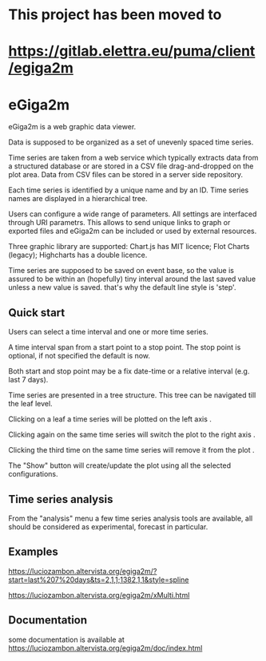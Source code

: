 # This project has been moved to 
# https://gitlab.elettra.eu/puma/client/egiga2m

# eGiga2m

eGiga2m is a web graphic data viewer.

Data is supposed to be organized as a set of unevenly spaced time series.

Time series are taken from a web service which typically extracts data from a structured database or are stored in a CSV file drag-and-dropped on the plot area. Data from CSV files can be stored in a server side repository. 

Each time series is identified by a unique name and by an ID. Time series names are displayed in a hierarchical tree.

Users can configure a wide range of parameters. All settings are interfaced through URI parametrs. This allows to send unique links to graph or exported files and eGiga2m can be included or used by external resources.

Three graphic library are supported: Chart.js has MIT licence; Flot Charts (legacy); Highcharts has a double licence.

Time series are supposed to be saved on event base, so the value is assured to be within an (hopefully) tiny interval around the last saved value unless a new value is saved. that's why the default line style is 'step'.

## Quick start
Users can select a time interval and one or more time series.

A time interval span from a start point to a stop point. The stop point is optional, if not specified the default is now.

Both start and stop point may be a fix date-time or a relative interval (e.g. last 7 days).

Time series are presented in a tree structure. This tree can be navigated till the leaf level.

Clicking on a leaf a time series will be plotted on the left axis .

Clicking again on the same time series will switch the plot to the right axis .

Clicking the third time on the same time series will remove it from the plot .

The "Show" button will create/update the plot using all the selected configurations.

## Time series analysis
From the "analysis" menu a few time series analysis tools are available, all should be considered as experimental, forecast in particular.

## Examples

https://luciozambon.altervista.org/egiga2m/?start=last%207%20days&ts=2,1,1;1382,1,1&style=spline

https://luciozambon.altervista.org/egiga2m/xMulti.html

## Documentation
some documentation is available at 
https://luciozambon.altervista.org/egiga2m/doc/index.html
